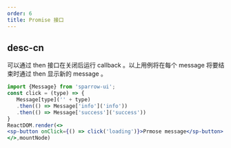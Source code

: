 ```yaml
---
order: 6
title: Promise 接口
---
```


## desc-cn
可以通过 then 接口在关闭后运行 callback 。以上用例将在每个 message 将要结束时通过 then 显示新的 message 。

```jsx
import {Message} from 'sparrow-ui';
const click = (type) => {
   Message[type]('' + type)
   .then(() => Message['info']('info'))
   .then(() => Message['success']('success'))
}
ReactDOM.render(<>
<sp-button onClick={() => click('loading')}>Prmose message</sp-button>
</>,mountNode)
```